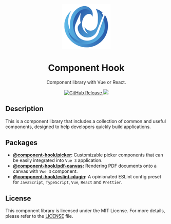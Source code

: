 <p align="center">
  <img width="150" src="./docs/public/logo.png">
</p>

<h1 align="center">Component Hook</h1>

<p align="center">
  Component library with Vue or React.
</p>

<p align="center">
  <a href="https://tzuyi0817.github.io/component-hook/#/home">
    <img alt="GitHub Release" src="https://img.shields.io/github/v/release/tzuyi0817/component-hook?label=%20&color=409eff">
  </a>
  <a href="https://github.com/tzuyi0817/component-hook">
    <img src="https://img.shields.io/badge/node-%20%3E%3D%2020.17.0-47c219" />
  </a>
  <br>
</p>

## Description

This is a component library that includes a collection of common and useful components, designed to help developers quickly build applications.

## Packages

- **[@component-hook/picker](https://github.com/tzuyi0817/component-hook/tree/master/packages/picker):** Customizable picker components that can be easily integrated into `Vue 3` application.
- **[@component-hook/pdf-canvas](https://github.com/tzuyi0817/component-hook/tree/master/packages/pdf-canvas):** Rendering PDF documents onto a canvas with `Vue 3` component.
- **[@component-hook/eslint-plugin](https://github.com/tzuyi0817/component-hook/tree/master/packages/eslint-plugin):** A opinionated ESLint config preset for `JavaScript`, `TypeScript`, `Vue`, `React` and `Prettier`.

## License

This component library is licensed under the MIT License. For more details, please refer to the [LICENSE](https://github.com/tzuyi0817/component-hook/blob/master/LICENSE) file.
